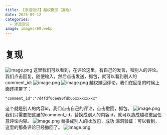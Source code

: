 ```yaml
---
title: 【渗透测试】越权撤回（高危）
date: 2025-09-12
categories:
  - 渗透测试
image: images/69.webp
---
```

# 复现
![image.png](https://blogslimer.oss-cn-shanghai.aliyuncs.com/blog/20250912152606.png)
这里我们可以看到，在评论这里，有自己的发言，和别人的评论。我们点击回复，随便输入，然后点击发送，抓包，就可以看到别人的comment_id:
![image.png](https://blogslimer.oss-cn-shanghai.aliyuncs.com/blog/20250912152622.png)
![image.png](https://blogslimer.oss-cn-shanghai.aliyuncs.com/blog/20250912152633.png)
越权撤回评论，我们在回复的时候上面还携带了：
```
"comment_id":"7d4fdf0cee90fdb65xxxxxxxxx"
```
这个就是别人的内容id，我们点击自己的评论，点击撤回，抓包。
![image.png](https://blogslimer.oss-cn-shanghai.aliyuncs.com/blog/20250912152710.png)
我们只需要把这里的comment_id，替换成别人的内容id，就可以造成越权撤回任意评论内容。
![image.png](https://blogslimer.oss-cn-shanghai.aliyuncs.com/blog/20250912152739.png)
替换成别人的id:放包，成功
漏洞验证：可以看到，这里的那条评论已经撤回了。
![image.png](https://blogslimer.oss-cn-shanghai.aliyuncs.com/blog/20250912152753.png)